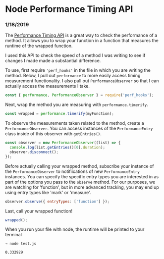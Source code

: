 # Node Performance Timing API
### 1/18/2019

The [Performance Timing API](https://nodejs.org/api/perf_hooks.html) is a great way to check the performance of a 
method. It allows you to wrap your function in a function that measures the runtime of the wrapped function.

I used this API to check the speed of a method I was writing to see if changes I made made a substantial difference.

To use, first require `'perf_hooks'` in the file in which you are writing the method. Below, I pull out `performance`
to more easily access timing measurement functionality. I also pull out `PerformanceObserver` so that I can actually access
the measurements I take.

```javascript
const { performance, PerformanceObserver } = require('perf_hooks');
```

Next, wrap the method you are measuring with `performance.timerify`.

```javascript
const wrapped = performance.timerify(myFunction);
```

To observe the measurements taken related to the method, create a `PerformanceObserver`. You can access
instances of the `PerformanceEntry` class inside of this observer with `getEntries()`.

```javascript
const observer = new PerformanceObserver((list) => {
  console.log(list.getEntries()[0].duration);
  observer.disconnect();
});
```

Before actually calling your wrapped method, subscribe your instance of the `PerformanceObserver` to notifiications
of new `PerformanceEntry` instances. You can specify the specific entry types you are interested in as part of the 
options you pass to the `observe` method. For our purposes, we are watching for 'function', but in more advanced tracking,
you may end up using entry types like 'mark' or 'measure'.

```javascript
observer.observe({ entryTypes: ['function'] });
```

Last, call your wrapped function!

```javascript
wrapped();
```

When you run your file with node, the runtime will be printed to your terminal

```
→ node test.js

0.332929
```
